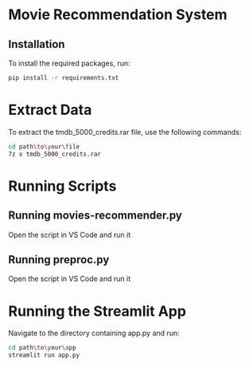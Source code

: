 # Movie Recommendation System

## Installation

To install the required packages, run:

```bash
pip install -r requirements.txt
```
 
# Extract Data

To extract the tmdb_5000_credits.rar file, use the following commands:
```bash
cd path\to\your\file
7z x tmdb_5000_credits.rar
```
# Running Scripts

## Running movies-recommender.py
Open the script in VS Code and run it

## Running preproc.py
Open the script in VS Code and run it

# Running the Streamlit App

Navigate to the directory containing app.py and run:
```bash
cd path\to\your\app
streamlit run app.py
```


